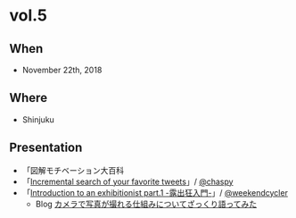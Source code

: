 # vol.5

## When
- November 22th, 2018

## Where
- Shinjuku

## Presentation
- 「図解モチベーション大百科
- 「[Incremental search of your favorite tweets](https://speakerdeck.com/chaspy/incremental-search-of-your-favorite-tweets)」/ [@chaspy](https://github.com/chaspy)
- 「[Introduction to an exhibitionist part.1  -露出狂入門-](https://speakerdeck.com/weekendcycler/introduction-to-exhibitionist-part-1)」/ [@weekendcycler](https://twitter.com/weekendcycler)
  - Blog [カメラで写真が撮れる仕組みについてざっくり語ってみた](http://weekendcycler.hateblo.jp/entry/2018/11/29/235721)
